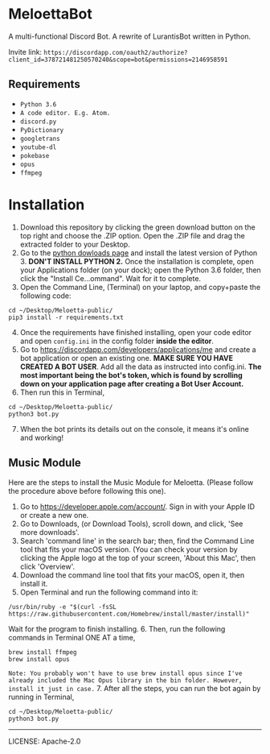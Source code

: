 # MeloettaBot


A multi-functional Discord Bot. A rewrite of LurantisBot written in Python.


Invite link: `https://discordapp.com/oauth2/authorize?client_id=378721481250570240&scope=bot&permissions=2146958591`


## Requirements
* `Python 3.6`
* `A code editor. E.g. Atom.`
* `discord.py`
* `PyDictionary`
* `googletrans`
* `youtube-dl`
* `pokebase`
* `opus`
* `ffmpeg`

# Installation

1. Download this repository by clicking the green download button on the top right and choose the .ZIP option. Open the .ZIP file and drag the extracted folder to your Desktop.
2. Go to the [python dowloads page](https://www.python.org/downloads/) and install the latest version of Python 3. **DON'T INSTALL PYTHON 2.** Once the installation is complete, open your Applications folder (on your dock); open the Python 3.6 folder, then click the "Install Ce...ommand". Wait for it to complete.
3. Open the Command Line, (Terminal) on your laptop, and copy+paste the following code:
```
cd ~/Desktop/Meloetta-public/
pip3 install -r requirements.txt
```
4. Once the requirements have finished installing, open your code editor and open `config.ini` in the config folder **inside the editor**.
5. Go to https://discordapp.com/developers/applications/me and create a bot application or open an existing one. **MAKE SURE YOU HAVE CREATED A BOT USER**. Add all the data as instructed into config.ini. **The most important being the bot's token, which is found by scrolling down on your application page after creating a Bot User Account.**
6. Then run this in Terminal,
```
cd ~/Desktop/Meloetta-public/
python3 bot.py
```
7. When the bot prints its details out on the console, it means it's online and working!

## Music Module

Here are the steps to install the Music Module for Meloetta. (Please follow the procedure above before following this one).

1. Go to https://developer.apple.com/account/. Sign in with your Apple ID or create a new one.
2. Go to Downloads, (or Download Tools), scroll down, and click, 'See more downloads'.
3. Search 'command line' in the search bar; then, find the Command Line tool that fits your macOS version. (You can check your version by clicking the Apple logo at the top of your screen, 'About this Mac', then click 'Overview'.
4. Download the command line tool that fits your macOS, open it, then install it.
5. Open Terminal and run the following command into it:
```
/usr/bin/ruby -e "$(curl -fsSL https://raw.githubusercontent.com/Homebrew/install/master/install)"
```
Wait for the program to finish installing.
6. Then, run the following commands in Terminal ONE AT a time,
```
brew install ffmpeg
brew install opus
```
`Note: You probably won't have to use brew install opus since I've already included the Mac Opus library in the bin folder. However, install it just in case.`
7. After all the steps, you can run the bot again by running in Terminal,
```
cd ~/Desktop/Meloetta-public/
python3 bot.py
```

***

LICENSE: Apache-2.0





